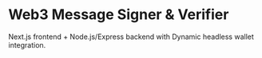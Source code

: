 # Web3 Message Signer & Verifier

Next.js frontend + Node.js/Express backend with Dynamic headless wallet integration.
